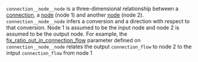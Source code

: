 `connection__node__node` is a three-dimensional relationship between a [connection](@ref), a [node](@ref) (node 1) and another [node](@ref) (node 2). `connection__node__node` infers a conversion and a direction with respect to that conversion. Node 1 is assumed to be the input node and node 2 is assumed to be the output node. For example, the [fix_ratio_out_in_connection_flow](@ref) parameter defined on `connection__node__node` relates the output `connection_flow` to node 2 to the intput `connection_flow` from node 1